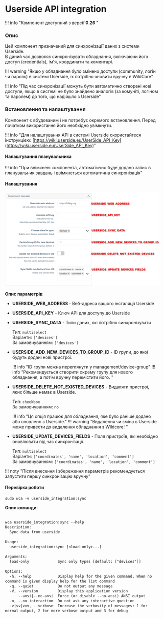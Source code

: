 # Userside API integration

!!! info "Компонент доступний з версії **0.26** "
### Опис
Цей компонент призначений для синхронізації даних з системи Userside.      
В даний час дозволяє синхронізувати обладнання, включаючи його доступ (credentials), ім'я, координати та коментарі.


!!! warning "Якщо у обладнання було змінено доступи (community, логін чи пароль) в системі Userside, їх потрібно оновити вручну в WildCore"

!!! info "Під час синхронізації можуть бути автоматично створені нові доступи, якщо в системі не було знайдено аналогів (за комуніті, логіном та паролем) до того, що надійшло з Userside"



### Встановлення та налаштування
Компонент є вбудованим і не потребує окремого встановлення. Перед початком використання його необхідно увімкнути.

!!! info "Для налаштування API в системі Userside скористайтеся інструкцією: [https://wiki.userside.eu/UserSide_API_Key](https://wiki.userside.eu/UserSide_API_Key)"

#### Налаштування планувальника
!!! info "При ввімкнені компонента, автоматично буде додано запис в планувальник завдань і ввімкнеться автоматична синхронізація"

#### Налаштування 
![us_config.png](../assets/0_26/us_config.png)

**Опис параметрів**:    

* **USERSIDE_WEB_ADDRESS** - Веб-адреса вашого інсталяції Userside

* **USERSIDE_API_KEY** - Ключ API для доступу до Userside    

* **USERSIDE_SYNC_DATA** - Типи даних, які потрібно синхронізувати     
    
    Тип: `multiselect`     
    Варіанти: `['devices']`    
    За замовчуванням: `['devices']`      

* **USERSIDE_ADD_NEW_DEVICES_TO_GROUP_ID** - ID групи, до якої будуть додані нові пристрої. 

    !!! info "ID групи можна переглянути у management/device-group"
    !!! info "Рекомендується створити окрему групу для нового обладнання, а потім вручну перемістити його. "

* **USERSIDE_DELETE_NOT_EXISTED_DEVICES** - Видаляти пристрої, яких більше немає в Userside.    

    Тип: `checkbox`    
    За замовчуванням: `no`    

    !!! info "Ця опція працює для обладнання, яке було раніше додано або оновлено з Userside."
    !!! warning "Видалення чи зміна в Userside може привести до видалення обладнання з Wildcore! "

* **USERSIDE_UPDATE_DEVICES_FIELDS** - Поля пристроїв, які необхідно оновлювати під час синхронізації.   

    Тип: `multiselect`   
    Варіанти: `['coordinates', 'name', 'location', 'comment']`   
    За замовчуванням: `['coordinates', 'name', 'location', 'comment']`   
 

!!! noty "Після внесення і збереження параметрів рекомендується запустити першу синхронізацію вручну"

#### Перевірка роботи
```shell 
sudo wca -v userside_integration:sync 
```
 
**Опис команди**:
```shell

wca userside_integration:sync --help
Description:
  Sync data from userside

Usage:
  userside_integration:sync [<load-only>...]

Arguments:
  load-only             Sync only types [default: ["devices"]]

Options:
  -h, --help            Display help for the given command. When no command is given display help for the list command
  -q, --quiet           Do not output any message
  -V, --version         Display this application version
      --ansi|--no-ansi  Force (or disable --no-ansi) ANSI output
  -n, --no-interaction  Do not ask any interactive question
  -v|vv|vvv, --verbose  Increase the verbosity of messages: 1 for normal output, 2 for more verbose output and 3 for debug

```
